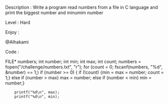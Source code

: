 Description : Write a program read numbers from a file in C language and print the biggest number and minumim number 

Level : Hard

Enjoy :

@Alhakami

Code : 

 FILE* numbers;
    int number;
    int min;
    int max;
    int count;
    numbers = fopen("/challenge/numbers.txt", "r");
        for (count = 0;
            fscanf(numbers, "%d", &number) == 1;)
            if (number >= 0)
            {  if (!count)
                {min = max = number;
                    count = 1;}
                else if (number > max) max = number;
                else if (number < min) min = number;}
        
        printf("%d\n", max);
        printf("%d\n", min);
